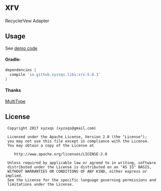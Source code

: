 # xrv

RecyclerVew Adapter

## Usage
 
See [demo code](sample/src/main/java/io/github/xyzxqs/app/xrvdemo/MainActivity.java)

#### Gradle:
```groovy
dependencies {
  compile 'io.github.xyzxqs.libs:xrv:5.0.3'
}
```

#### Thanks

[MultiType](https://github.com/drakeet/MultiType)

License
-------
     Copyright 2017 xyzxqs (xyzxqs@gmail.com)

     Licensed under the Apache License, Version 2.0 (the "License");
     you may not use this file except in compliance with the License.
     You may obtain a copy of the License at

        http://www.apache.org/licenses/LICENSE-2.0

     Unless required by applicable law or agreed to in writing, software
     distributed under the License is distributed on an "AS IS" BASIS,
     WITHOUT WARRANTIES OR CONDITIONS OF ANY KIND, either express or implied.
     See the License for the specific language governing permissions and
     limitations under the License.
